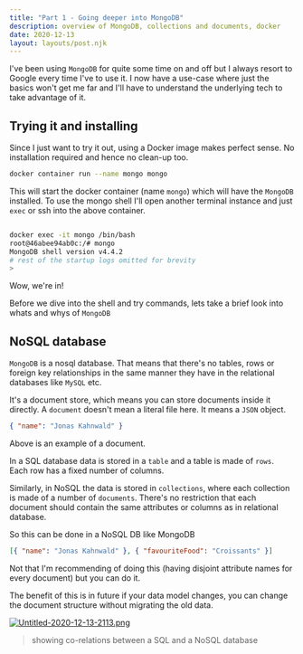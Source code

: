 ```yaml
---
title: "Part 1 - Going deeper into MongoDB"
description: overview of MongoDB, collections and documents, docker
date: 2020-12-13
layout: layouts/post.njk
---
```


I've been using `MongoDB` for quite some time on and off but I always resort to Google every time I've to use it. I now have a use-case where just the basics won't get me far and I'll have to understand the underlying tech to take advantage of it.

## Trying it and installing

Since I just want to try it out, using a Docker image makes perfect sense. No installation required and hence no clean-up too.

```bash
docker container run --name mongo mongo
```

This will start the docker container (name `mongo`) which will have the `MongoDB` installed. To use the mongo shell I'll open another terminal instance and just `exec` or ssh into the above container.

```bash

docker exec -it mongo /bin/bash
root@46abee94ab0c:/# mongo
MongoDB shell version v4.4.2
# rest of the startup logs omitted for brevity
>

```

Wow, we're in!

Before we dive into the shell and try commands, lets take a brief look into whats and whys of `MongoDB`

## NoSQL database

`MongoDB` is a nosql database. That means that there's no tables, rows or foreign key relationships in the same manner they have in the relational databases like `MySQL` etc.

It's a document store, which means you can store documents inside it directly. A `document` doesn't mean a literal file here. It means a `JSON` object.

```json
{ "name": "Jonas Kahnwald" }
```

Above is an example of a document.

In a SQL database data is stored in a `table` and a table is made of `rows`. Each row has a fixed number of columns.

Similarly, in NoSQL the data is stored in `collections`, where each collection is made of a number of `documents`. There's no restriction that each document should contain the same attributes or columns as in relational database.

So this can be done in a NoSQL DB like MongoDB

```json
[{ "name": "Jonas Kahnwald" }, { "favouriteFood": "Croissants" }]
```

Not that I'm recommending of doing this (having disjoint attribute names for every document) but you can do it.

The benefit of this is in future if your data model changes, you can change the document structure without migrating the old data.

[![Untitled-2020-12-13-2113.png](https://i.postimg.cc/PrH8XZ9T/Untitled-2020-12-13-2113.png)](https://postimg.cc/0rtNZ69B)

> showing co-relations between a SQL and a NoSQL database
